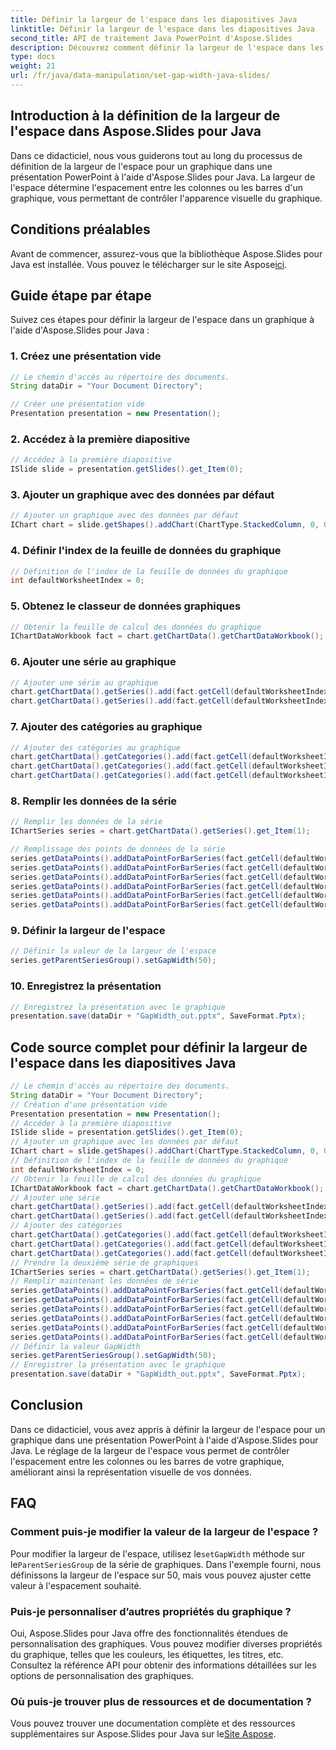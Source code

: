 ```yaml
---
title: Définir la largeur de l'espace dans les diapositives Java
linktitle: Définir la largeur de l'espace dans les diapositives Java
second_title: API de traitement Java PowerPoint d'Aspose.Slides
description: Découvrez comment définir la largeur de l'espace dans les diapositives Java avec Aspose.Slides pour Java. Améliorez les visuels des graphiques pour vos présentations PowerPoint.
type: docs
weight: 21
url: /fr/java/data-manipulation/set-gap-width-java-slides/
---
```


## Introduction à la définition de la largeur de l'espace dans Aspose.Slides pour Java

Dans ce didacticiel, nous vous guiderons tout au long du processus de définition de la largeur de l'espace pour un graphique dans une présentation PowerPoint à l'aide d'Aspose.Slides pour Java. La largeur de l'espace détermine l'espacement entre les colonnes ou les barres d'un graphique, vous permettant de contrôler l'apparence visuelle du graphique.

## Conditions préalables

Avant de commencer, assurez-vous que la bibliothèque Aspose.Slides pour Java est installée. Vous pouvez le télécharger sur le site Aspose[ici](https://releases.aspose.com/slides/java/).

## Guide étape par étape

Suivez ces étapes pour définir la largeur de l'espace dans un graphique à l'aide d'Aspose.Slides pour Java :

### 1. Créez une présentation vide

```java
// Le chemin d'accès au répertoire des documents.
String dataDir = "Your Document Directory";

// Créer une présentation vide
Presentation presentation = new Presentation();
```

### 2. Accédez à la première diapositive

```java
// Accédez à la première diapositive
ISlide slide = presentation.getSlides().get_Item(0);
```

### 3. Ajouter un graphique avec des données par défaut

```java
// Ajouter un graphique avec des données par défaut
IChart chart = slide.getShapes().addChart(ChartType.StackedColumn, 0, 0, 500, 500);
```

### 4. Définir l'index de la feuille de données du graphique

```java
// Définition de l'index de la feuille de données du graphique
int defaultWorksheetIndex = 0;
```

### 5. Obtenez le classeur de données graphiques

```java
// Obtenir la feuille de calcul des données du graphique
IChartDataWorkbook fact = chart.getChartData().getChartDataWorkbook();
```

### 6. Ajouter une série au graphique

```java
// Ajouter une série au graphique
chart.getChartData().getSeries().add(fact.getCell(defaultWorksheetIndex, 0, 1, "Series 1"), chart.getType());
chart.getChartData().getSeries().add(fact.getCell(defaultWorksheetIndex, 0, 2, "Series 2"), chart.getType());
```

### 7. Ajouter des catégories au graphique

```java
// Ajouter des catégories au graphique
chart.getChartData().getCategories().add(fact.getCell(defaultWorksheetIndex, 1, 0, "Category 1"));
chart.getChartData().getCategories().add(fact.getCell(defaultWorksheetIndex, 2, 0, "Category 2"));
chart.getChartData().getCategories().add(fact.getCell(defaultWorksheetIndex, 3, 0, "Category 3"));
```

### 8. Remplir les données de la série

```java
// Remplir les données de la série
IChartSeries series = chart.getChartData().getSeries().get_Item(1);

// Remplissage des points de données de la série
series.getDataPoints().addDataPointForBarSeries(fact.getCell(defaultWorksheetIndex, 1, 1, 20));
series.getDataPoints().addDataPointForBarSeries(fact.getCell(defaultWorksheetIndex, 2, 1, 50));
series.getDataPoints().addDataPointForBarSeries(fact.getCell(defaultWorksheetIndex, 3, 1, 30));
series.getDataPoints().addDataPointForBarSeries(fact.getCell(defaultWorksheetIndex, 1, 2, 30));
series.getDataPoints().addDataPointForBarSeries(fact.getCell(defaultWorksheetIndex, 2, 2, 10));
series.getDataPoints().addDataPointForBarSeries(fact.getCell(defaultWorksheetIndex, 3, 2, 60));
```

### 9. Définir la largeur de l'espace

```java
// Définir la valeur de la largeur de l'espace
series.getParentSeriesGroup().setGapWidth(50);
```

### 10. Enregistrez la présentation

```java
// Enregistrez la présentation avec le graphique
presentation.save(dataDir + "GapWidth_out.pptx", SaveFormat.Pptx);
```

## Code source complet pour définir la largeur de l'espace dans les diapositives Java

```java
// Le chemin d'accès au répertoire des documents.
String dataDir = "Your Document Directory";
// Création d'une présentation vide
Presentation presentation = new Presentation();
// Accéder à la première diapositive
ISlide slide = presentation.getSlides().get_Item(0);
// Ajouter un graphique avec les données par défaut
IChart chart = slide.getShapes().addChart(ChartType.StackedColumn, 0, 0, 500, 500);
// Définition de l'index de la feuille de données du graphique
int defaultWorksheetIndex = 0;
// Obtenir la feuille de calcul des données du graphique
IChartDataWorkbook fact = chart.getChartData().getChartDataWorkbook();
// Ajouter une série
chart.getChartData().getSeries().add(fact.getCell(defaultWorksheetIndex, 0, 1, "Series 1"), chart.getType());
chart.getChartData().getSeries().add(fact.getCell(defaultWorksheetIndex, 0, 2, "Series 2"), chart.getType());
// Ajouter des catégories
chart.getChartData().getCategories().add(fact.getCell(defaultWorksheetIndex, 1, 0, "Caetegoty 1"));
chart.getChartData().getCategories().add(fact.getCell(defaultWorksheetIndex, 2, 0, "Caetegoty 2"));
chart.getChartData().getCategories().add(fact.getCell(defaultWorksheetIndex, 3, 0, "Caetegoty 3"));
// Prendre la deuxième série de graphiques
IChartSeries series = chart.getChartData().getSeries().get_Item(1);
// Remplir maintenant les données de série
series.getDataPoints().addDataPointForBarSeries(fact.getCell(defaultWorksheetIndex, 1, 1, 20));
series.getDataPoints().addDataPointForBarSeries(fact.getCell(defaultWorksheetIndex, 2, 1, 50));
series.getDataPoints().addDataPointForBarSeries(fact.getCell(defaultWorksheetIndex, 3, 1, 30));
series.getDataPoints().addDataPointForBarSeries(fact.getCell(defaultWorksheetIndex, 1, 2, 30));
series.getDataPoints().addDataPointForBarSeries(fact.getCell(defaultWorksheetIndex, 2, 2, 10));
series.getDataPoints().addDataPointForBarSeries(fact.getCell(defaultWorksheetIndex, 3, 2, 60));
// Définir la valeur GapWidth
series.getParentSeriesGroup().setGapWidth(50);
// Enregistrer la présentation avec le graphique
presentation.save(dataDir + "GapWidth_out.pptx", SaveFormat.Pptx);
```

## Conclusion

Dans ce didacticiel, vous avez appris à définir la largeur de l'espace pour un graphique dans une présentation PowerPoint à l'aide d'Aspose.Slides pour Java. Le réglage de la largeur de l'espace vous permet de contrôler l'espacement entre les colonnes ou les barres de votre graphique, améliorant ainsi la représentation visuelle de vos données.

## FAQ

### Comment puis-je modifier la valeur de la largeur de l'espace ?

 Pour modifier la largeur de l'espace, utilisez le`setGapWidth` méthode sur le`ParentSeriesGroup` de la série de graphiques. Dans l'exemple fourni, nous définissons la largeur de l'espace sur 50, mais vous pouvez ajuster cette valeur à l'espacement souhaité.

### Puis-je personnaliser d’autres propriétés du graphique ?

Oui, Aspose.Slides pour Java offre des fonctionnalités étendues de personnalisation des graphiques. Vous pouvez modifier diverses propriétés du graphique, telles que les couleurs, les étiquettes, les titres, etc. Consultez la référence API pour obtenir des informations détaillées sur les options de personnalisation des graphiques.

### Où puis-je trouver plus de ressources et de documentation ?

 Vous pouvez trouver une documentation complète et des ressources supplémentaires sur Aspose.Slides pour Java sur le[Site Aspose](https://reference.aspose.com/slides/java/).